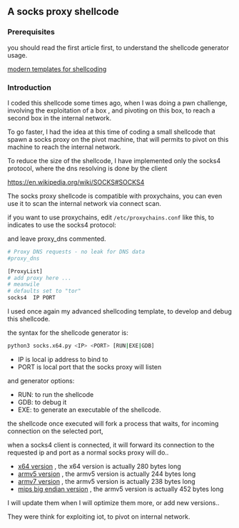 ## A socks proxy shellcode

### Prerequisites

you should read the first article first, to understand the shellcode generator usage.

[modern templates for shellcoding](https://github.com/nobodyisnobody/docs/tree/main/modern.templates.for.shellcoding)

### Introduction

I coded this shellcode some times ago, when I was doing a pwn challenge, involving the exploitation of a box , and pivoting on this box, to reach a second box in the internal network.

To go faster, I had the idea at this time of coding a small shellcode that spawn a socks proxy on the pivot machine, that will permits to pivot on this machine to reach the internal network.

To reduce the size of the shellcode, I have implemented only the socks4 protocol, where the dns resolving is done by the client

<https://en.wikipedia.org/wiki/SOCKS#SOCKS4>

The socks proxy shellcode is compatible with proxychains,
you can even use it to scan the internal network via connect scan.

if you want to use proxychains, edit `/etc/proxychains.conf`
like this, to indicates to use the socks4 protocol:

and leave proxy_dns commented.

```sh
# Proxy DNS requests - no leak for DNS data
#proxy_dns 

[ProxyList]
# add proxy here ...
# meanwile
# defaults set to "tor"
socks4  IP PORT
```

I used once again my advanced shellcoding template, to develop and debug this shellcode.

the syntax for the shellcode generator is:

```sh
python3 socks.x64.py <IP> <PORT> [RUN|EXE|GDB]
```

+ IP is local ip address to bind to
+ PORT is local port that the socks proxy will listen

and generator options:
+ RUN: to run the shellcode
+ GDB: to debug it
+ EXE: to generate an executable of the shellcode.


the shellcode once executed will fork a process that waits, for incoming connection on the selected port,

when a socks4 client is connected, it will forward its connection to the requested ip and port as a normal socks proxy will do..

+ [x64 version](./socks.x64.py) , the x64 version is actually 280 bytes long
+ [armv5 version](./socks.armv5.py) , the armv5 version is actually 244 bytes long
+ [armv7 version](./socks.armv7.py) , the armv5 version is actually 238 bytes long
+ [mips big endian version](./socks.mipseb.py) , the armv5 version is actually 452 bytes long


I will update them when I will optimize them more, or add new versions..

They were think for exploiting iot, to pivot on internal network.
